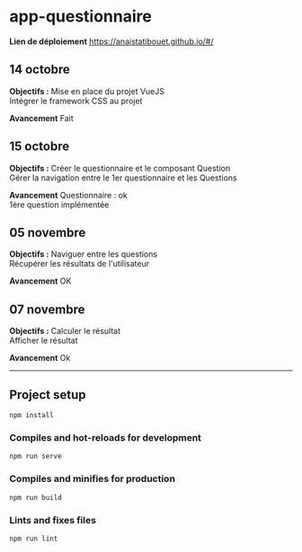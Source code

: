 # app-questionnaire

**Lien de déploiement**
https://anaistatibouet.github.io/#/

## 14 octobre

**Objectifs :**
Mise en place du projet VueJS <br>
Intégrer le framework CSS au projet

**Avancement**
Fait

## 15 octobre

**Objectifs :**
Créer le questionnaire et le composant Question <br>
Gérer la navigation entre le 1er questionnaire et les Questions

**Avancement**
Questionnaire : ok <br>
1ère question implémentée

## 05 novembre

**Objectifs :**
Naviguer entre les questions <br>
Récupérer les résultats de l'utilisateur

**Avancement**
OK

## 07 novembre

**Objectifs :**
Calculer le résultat <br>
Afficher le résultat

**Avancement**
Ok

---

## Project setup

```
npm install
```

### Compiles and hot-reloads for development

```
npm run serve
```

### Compiles and minifies for production

```
npm run build
```

### Lints and fixes files

```
npm run lint
```
